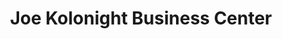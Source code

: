 ---
title: "Joe Kolonight Business Center"
url: /ganta/joe-kolonight-business-center/
shop: Lebensmittel
---